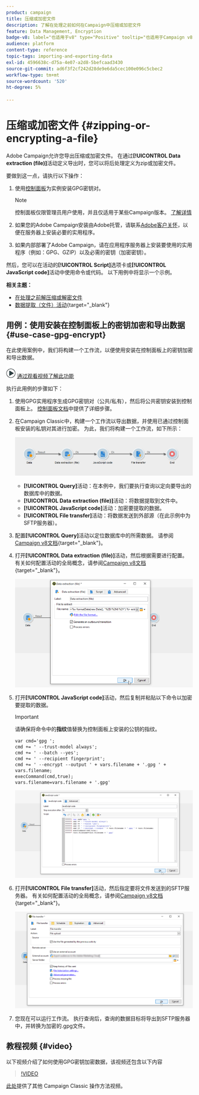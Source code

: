 ```yaml
---
product: campaign
title: 压缩或加密文件
description: 了解在处理之前如何在Campaign中压缩或加密文件
feature: Data Management, Encryption
badge-v8: label="也适用于v8" type="Positive" tooltip="也适用于Campaign v8"
audience: platform
content-type: reference
topic-tags: importing-and-exporting-data
exl-id: 4596638c-d75a-4e07-a2d8-5befcaad3430
source-git-commit: ad6f3f2cf242d28de9e6da5cec100e096c5cbec2
workflow-type: tm+mt
source-wordcount: '520'
ht-degree: 5%

---
```


# 压缩或加密文件 {#zipping-or-encrypting-a-file}

Adobe Campaign允许您导出压缩或加密文件。 在通过&#x200B;**[!UICONTROL Data extraction (file)]**&#x200B;活动定义导出时，您可以将后处理定义为zip或加密文件。

要做到这一点，请执行以下操作：

1. 使用[控制面板](https://experienceleague.adobe.com/docs/control-panel/using/instances-settings/gpg-keys-management.html?lang=zh-Hans#encrypting-data)为实例安装GPG密钥对。

   >[!NOTE]
   >
   >控制面板仅限管理员用户使用，并且仅适用于某些Campaign版本。 [了解详情](https://experienceleague.adobe.com/docs/control-panel/using/discover-control-panel/key-features.html?lang=zh-Hans)
   >

1. 如果您的Adobe Campaign安装由Adobe托管，请联系[Adobe客户关怀](https://helpx.adobe.com/cn/enterprise/admin-guide.html/enterprise/using/support-for-experience-cloud.ug.html)，以便在服务器上安装必要的实用程序。
1. 如果内部部署了Adobe Campaign，请在应用程序服务器上安装要使用的实用程序（例如：GPG、GZIP）以及必需的密钥（加密密钥）。

然后，您可以在活动的&#x200B;**[!UICONTROL Script]**&#x200B;选项卡或&#x200B;**[!UICONTROL JavaScript code]**&#x200B;活动中使用命令或代码。 以下用例中将显示一个示例。

**相关主题：**

* [在处理之前解压缩或解密文件](../../platform/using/unzip-decrypt.md)
* [数据提取（文件）活动](https://experienceleague.adobe.com/docs/campaign/automation/workflows/wf-activities/action-activities/extraction-file.html?lang=zh-Hans){target="_blank"}

## 用例：使用安装在控制面板上的密钥加密和导出数据 {#use-case-gpg-encrypt}

在此使用案例中，我们将构建一个工作流，以便使用安装在控制面板上的密钥加密和导出数据。

![](assets/do-not-localize/how-to-video.png) [通过观看视频了解此功能](#video)

执行此用例的步骤如下：

1. 使用GPG实用程序生成GPG密钥对（公共/私有），然后将公共密钥安装到控制面板上。 [控制面板文档](https://experienceleague.adobe.com/docs/control-panel/using/instances-settings/gpg-keys-management.html?lang=zh-Hans#encrypting-data)中提供了详细步骤。

1. 在Campaign Classic中，构建一个工作流以导出数据，并使用已通过控制面板安装的私钥对其进行加密。 为此，我们将构建一个工作流，如下所示：

   ![](assets/gpg-workflow-encrypt.png)

   * **[!UICONTROL Query]**&#x200B;活动：在本例中，我们要执行查询以定向要导出的数据库中的数据。
   * **[!UICONTROL Data extraction (file)]**&#x200B;活动：将数据提取到文件中。
   * **[!UICONTROL JavaScript code]**&#x200B;活动：加密要提取的数据。
   * **[!UICONTROL File transfer]**&#x200B;活动：将数据发送到外部源（在此示例中为SFTP服务器）。

1. 配置&#x200B;**[!UICONTROL Query]**&#x200B;活动以定位数据库中的所需数据。 请参阅[Campaign v8文档](https://experienceleague.adobe.com/docs/campaign/automation/workflows/wf-activities/targeting-activities/query.html?lang=zh-Hans){target="_blank"}。

1. 打开&#x200B;**[!UICONTROL Data extraction (file)]**&#x200B;活动，然后根据需要进行配置。 有关如何配置活动的全局概念，请参阅[Campaign v8文档](https://experienceleague.adobe.com/docs/campaign/automation/workflows/wf-activities/action-activities/extraction-file.html?lang=zh-Hans){target="_blank"}。

   ![](assets/gpg-data-extraction.png)

1. 打开&#x200B;**[!UICONTROL JavaScript code]**&#x200B;活动，然后复制并粘贴以下命令以加密要提取的数据。

   >[!IMPORTANT]
   >
   >请确保将命令中的&#x200B;**指纹**&#x200B;值替换为控制面板上安装的公钥的指纹。

   ```
   var cmd='gpg ';
   cmd += ' --trust-model always';
   cmd += ' --batch --yes';
   cmd += ' --recipient fingerprint';
   cmd += ' --encrypt --output ' + vars.filename + '.gpg ' + vars.filename;
   execCommand(cmd,true);
   vars.filename=vars.filename + '.gpg'
   ```

   ![](assets/gpg-script.png)

1. 打开&#x200B;**[!UICONTROL File transfer]**&#x200B;活动，然后指定要将文件发送到的SFTP服务器。 有关如何配置活动的全局概念，请参阅[Campaign v8文档](https://experienceleague.adobe.com/docs/campaign/automation/workflows/wf-activities/event-activities/file-transfer.html?lang=zh-Hans){target="_blank"}。

   ![](assets/gpg-file-transfer.png)

1. 您现在可以运行工作流。 执行查询后，查询的数据目标将导出到SFTP服务器中，并转换为加密的.gpg文件。

## 教程视频 {#video}

以下视频介绍了如何使用GPG密钥加密数据，该视频还包含以下内容

>[!VIDEO](https://video.tv.adobe.com/v/41331?quality=12&captions=chi_hans)

[此处](https://experienceleague.adobe.com/docs/campaign-classic-learn/tutorials/overview.html?lang=zh-Hans)提供了其他 Campaign Classic 操作方法视频。
